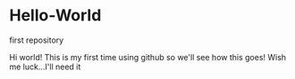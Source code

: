 # Hello-World
first repository

Hi world! This is my first time using github so we'll see how this goes!
Wish me luck...I'll need it
